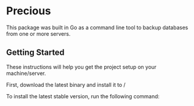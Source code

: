 # Precious

This package was built in Go as a command line tool to backup databases from one or more servers.

## Getting Started

These instructions will help you get the project setup on your machine/server.

First, download the latest binary and install it to /

To install the latest stable version, run the following command:
